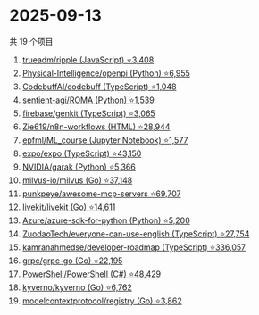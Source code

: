 # 2025-09-13

共 19 个项目

<!-- BEGIN GITHUB -->
<!-- 最后更新时间 2025-09-13 00:09:03 +0800 -->
1. [trueadm/ripple (JavaScript) ⭐3,408](https://github.com/trueadm/ripple)
1. [Physical-Intelligence/openpi (Python) ⭐6,955](https://github.com/Physical-Intelligence/openpi)
1. [CodebuffAI/codebuff (TypeScript) ⭐1,048](https://github.com/CodebuffAI/codebuff)
1. [sentient-agi/ROMA (Python) ⭐1,539](https://github.com/sentient-agi/ROMA)
1. [firebase/genkit (TypeScript) ⭐3,065](https://github.com/firebase/genkit)
1. [Zie619/n8n-workflows (HTML) ⭐28,944](https://github.com/Zie619/n8n-workflows)
1. [epfml/ML_course (Jupyter Notebook) ⭐1,577](https://github.com/epfml/ML_course)
1. [expo/expo (TypeScript) ⭐43,150](https://github.com/expo/expo)
1. [NVIDIA/garak (Python) ⭐5,366](https://github.com/NVIDIA/garak)
1. [milvus-io/milvus (Go) ⭐37,148](https://github.com/milvus-io/milvus)
1. [punkpeye/awesome-mcp-servers ⭐69,707](https://github.com/punkpeye/awesome-mcp-servers)
1. [livekit/livekit (Go) ⭐14,611](https://github.com/livekit/livekit)
1. [Azure/azure-sdk-for-python (Python) ⭐5,200](https://github.com/Azure/azure-sdk-for-python)
1. [ZuodaoTech/everyone-can-use-english (TypeScript) ⭐27,754](https://github.com/ZuodaoTech/everyone-can-use-english)
1. [kamranahmedse/developer-roadmap (TypeScript) ⭐336,057](https://github.com/kamranahmedse/developer-roadmap)
1. [grpc/grpc-go (Go) ⭐22,195](https://github.com/grpc/grpc-go)
1. [PowerShell/PowerShell (C#) ⭐48,429](https://github.com/PowerShell/PowerShell)
1. [kyverno/kyverno (Go) ⭐6,762](https://github.com/kyverno/kyverno)
1. [modelcontextprotocol/registry (Go) ⭐3,862](https://github.com/modelcontextprotocol/registry)
<!-- END GITHUB -->